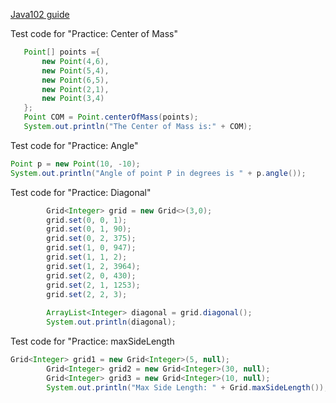 [Java102 guide](https://github.com/SciBorgs/SciGuides/blob/f069b159a43422559d9ee1573da3498aaebf370f/projects/intro-to-programming/java102)

Test code for "Practice: Center of Mass"
 ```java
    Point[] points ={
        new Point(4,6),
        new Point(5,4),
        new Point(6,5),
        new Point(2,1),
        new Point(3,4)
    };
    Point COM = Point.centerOfMass(points);
    System.out.println("The Center of Mass is:" + COM);
```
Test code for "Practice: Angle"
```java
Point p = new Point(10, -10);
System.out.println("Angle of point P in degrees is " + p.angle());
```
Test code for "Practice: Diagonal"
```java
        Grid<Integer> grid = new Grid<>(3,0);
        grid.set(0, 0, 1);
        grid.set(0, 1, 90);
        grid.set(0, 2, 375); 
        grid.set(1, 0, 947);
        grid.set(1, 1, 2);
        grid.set(1, 2, 3964);
        grid.set(2, 0, 430);
        grid.set(2, 1, 1253);
        grid.set(2, 2, 3);
        
        ArrayList<Integer> diagonal = grid.diagonal();
        System.out.println(diagonal);  
```
Test code for "Practice: maxSideLength
```java
Grid<Integer> grid1 = new Grid<Integer>(5, null);
        Grid<Integer> grid2 = new Grid<Integer>(30, null);
        Grid<Integer> grid3 = new Grid<Integer>(10, null);
        System.out.println("Max Side Length: " + Grid.maxSideLength()); ```